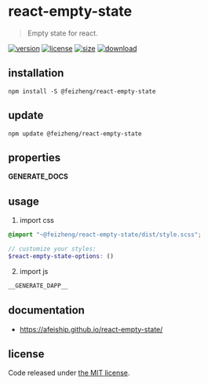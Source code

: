 # react-empty-state
> Empty state for react.

[![version][version-image]][version-url]
[![license][license-image]][license-url]
[![size][size-image]][size-url]
[![download][download-image]][download-url]

## installation
```shell
npm install -S @feizheng/react-empty-state
```

## update
```shell
npm update @feizheng/react-empty-state
```

## properties
__GENERATE_DOCS__

## usage
1. import css
  ```scss
  @import "~@feizheng/react-empty-state/dist/style.scss";

  // customize your styles:
  $react-empty-state-options: ()
  ```
2. import js
  ```js
__GENERATE_DAPP__
  ```

## documentation
- https://afeiship.github.io/react-empty-state/


## license
Code released under [the MIT license](https://github.com/afeiship/react-empty-state/blob/master/LICENSE.txt).

[version-image]: https://img.shields.io/npm/v/@feizheng/react-empty-state
[version-url]: https://npmjs.org/package/@feizheng/react-empty-state

[license-image]: https://img.shields.io/npm/l/@feizheng/react-empty-state
[license-url]: https://github.com/afeiship/react-empty-state/blob/master/LICENSE.txt

[size-image]: https://img.shields.io/bundlephobia/minzip/@feizheng/react-empty-state
[size-url]: https://github.com/afeiship/react-empty-state/blob/master/dist/react-empty-state.min.js

[download-image]: https://img.shields.io/npm/dm/@feizheng/react-empty-state
[download-url]: https://www.npmjs.com/package/@feizheng/react-empty-state
